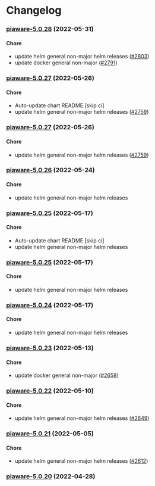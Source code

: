 # Changelog<br>


<a name="piaware-5.0.28"></a>
### [piaware-5.0.28](https://github.com/truecharts/apps/compare/piaware-5.0.27...piaware-5.0.28) (2022-05-31)

#### Chore

* update helm general non-major helm releases ([#2803](https://github.com/truecharts/apps/issues/2803))
* update docker general non-major ([#2791](https://github.com/truecharts/apps/issues/2791))



<a name="piaware-5.0.27"></a>
### [piaware-5.0.27](https://github.com/truecharts/apps/compare/piaware-5.0.26...piaware-5.0.27) (2022-05-26)

#### Chore

* Auto-update chart README [skip ci]
* update helm general non-major helm releases ([#2759](https://github.com/truecharts/apps/issues/2759))



<a name="piaware-5.0.27"></a>
### [piaware-5.0.27](https://github.com/truecharts/apps/compare/piaware-5.0.26...piaware-5.0.27) (2022-05-26)

#### Chore

* update helm general non-major helm releases ([#2759](https://github.com/truecharts/apps/issues/2759))



<a name="piaware-5.0.26"></a>
### [piaware-5.0.26](https://github.com/truecharts/apps/compare/piaware-5.0.25...piaware-5.0.26) (2022-05-24)

#### Chore

* update helm general non-major helm releases



<a name="piaware-5.0.25"></a>
### [piaware-5.0.25](https://github.com/truecharts/apps/compare/piaware-5.0.24...piaware-5.0.25) (2022-05-17)

#### Chore

* Auto-update chart README [skip ci]
* update helm general non-major helm releases



<a name="piaware-5.0.25"></a>
### [piaware-5.0.25](https://github.com/truecharts/apps/compare/piaware-5.0.24...piaware-5.0.25) (2022-05-17)

#### Chore

* update helm general non-major helm releases



<a name="piaware-5.0.24"></a>
### [piaware-5.0.24](https://github.com/truecharts/apps/compare/piaware-5.0.23...piaware-5.0.24) (2022-05-17)

#### Chore

* update helm general non-major helm releases



<a name="piaware-5.0.23"></a>
### [piaware-5.0.23](https://github.com/truecharts/apps/compare/piaware-5.0.22...piaware-5.0.23) (2022-05-13)

#### Chore

* update docker general non-major ([#2658](https://github.com/truecharts/apps/issues/2658))



<a name="piaware-5.0.22"></a>
### [piaware-5.0.22](https://github.com/truecharts/apps/compare/piaware-5.0.21...piaware-5.0.22) (2022-05-10)

#### Chore

* update helm general non-major helm releases ([#2649](https://github.com/truecharts/apps/issues/2649))



<a name="piaware-5.0.21"></a>
### [piaware-5.0.21](https://github.com/truecharts/apps/compare/piaware-5.0.20...piaware-5.0.21) (2022-05-05)

#### Chore

* update helm general non-major helm releases ([#2612](https://github.com/truecharts/apps/issues/2612))



<a name="piaware-5.0.20"></a>
### [piaware-5.0.20](https://github.com/truecharts/apps/compare/piaware-5.0.19...piaware-5.0.20) (2022-04-28)

